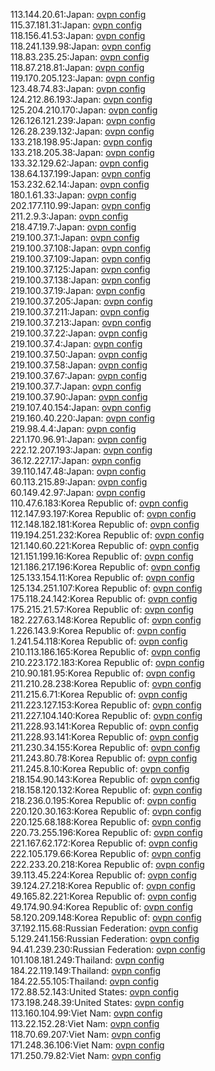 113.144.20.61:Japan: [ovpn config](vpn/113_144_20_61.ovpn)  
115.37.181.31:Japan: [ovpn config](vpn/115_37_181_31.ovpn)  
118.156.41.53:Japan: [ovpn config](vpn/118_156_41_53.ovpn)  
118.241.139.98:Japan: [ovpn config](vpn/118_241_139_98.ovpn)  
118.83.235.25:Japan: [ovpn config](vpn/118_83_235_25.ovpn)  
118.87.218.81:Japan: [ovpn config](vpn/118_87_218_81.ovpn)  
119.170.205.123:Japan: [ovpn config](vpn/119_170_205_123.ovpn)  
123.48.74.83:Japan: [ovpn config](vpn/123_48_74_83.ovpn)  
124.212.86.193:Japan: [ovpn config](vpn/124_212_86_193.ovpn)  
125.204.210.170:Japan: [ovpn config](vpn/125_204_210_170.ovpn)  
126.126.121.239:Japan: [ovpn config](vpn/126_126_121_239.ovpn)  
126.28.239.132:Japan: [ovpn config](vpn/126_28_239_132.ovpn)  
133.218.198.95:Japan: [ovpn config](vpn/133_218_198_95.ovpn)  
133.218.205.38:Japan: [ovpn config](vpn/133_218_205_38.ovpn)  
133.32.129.62:Japan: [ovpn config](vpn/133_32_129_62.ovpn)  
138.64.137.199:Japan: [ovpn config](vpn/138_64_137_199.ovpn)  
153.232.62.14:Japan: [ovpn config](vpn/153_232_62_14.ovpn)  
180.1.61.33:Japan: [ovpn config](vpn/180_1_61_33.ovpn)  
202.177.110.99:Japan: [ovpn config](vpn/202_177_110_99.ovpn)  
211.2.9.3:Japan: [ovpn config](vpn/211_2_9_3.ovpn)  
218.47.19.7:Japan: [ovpn config](vpn/218_47_19_7.ovpn)  
219.100.37.1:Japan: [ovpn config](vpn/219_100_37_1.ovpn)  
219.100.37.108:Japan: [ovpn config](vpn/219_100_37_108.ovpn)  
219.100.37.109:Japan: [ovpn config](vpn/219_100_37_109.ovpn)  
219.100.37.125:Japan: [ovpn config](vpn/219_100_37_125.ovpn)  
219.100.37.138:Japan: [ovpn config](vpn/219_100_37_138.ovpn)  
219.100.37.19:Japan: [ovpn config](vpn/219_100_37_19.ovpn)  
219.100.37.205:Japan: [ovpn config](vpn/219_100_37_205.ovpn)  
219.100.37.211:Japan: [ovpn config](vpn/219_100_37_211.ovpn)  
219.100.37.213:Japan: [ovpn config](vpn/219_100_37_213.ovpn)  
219.100.37.22:Japan: [ovpn config](vpn/219_100_37_22.ovpn)  
219.100.37.4:Japan: [ovpn config](vpn/219_100_37_4.ovpn)  
219.100.37.50:Japan: [ovpn config](vpn/219_100_37_50.ovpn)  
219.100.37.58:Japan: [ovpn config](vpn/219_100_37_58.ovpn)  
219.100.37.67:Japan: [ovpn config](vpn/219_100_37_67.ovpn)  
219.100.37.7:Japan: [ovpn config](vpn/219_100_37_7.ovpn)  
219.100.37.90:Japan: [ovpn config](vpn/219_100_37_90.ovpn)  
219.107.40.154:Japan: [ovpn config](vpn/219_107_40_154.ovpn)  
219.160.40.220:Japan: [ovpn config](vpn/219_160_40_220.ovpn)  
219.98.4.4:Japan: [ovpn config](vpn/219_98_4_4.ovpn)  
221.170.96.91:Japan: [ovpn config](vpn/221_170_96_91.ovpn)  
222.12.207.193:Japan: [ovpn config](vpn/222_12_207_193.ovpn)  
36.12.227.17:Japan: [ovpn config](vpn/36_12_227_17.ovpn)  
39.110.147.48:Japan: [ovpn config](vpn/39_110_147_48.ovpn)  
60.113.215.89:Japan: [ovpn config](vpn/60_113_215_89.ovpn)  
60.149.42.97:Japan: [ovpn config](vpn/60_149_42_97.ovpn)  
110.47.6.183:Korea Republic of: [ovpn config](vpn/110_47_6_183.ovpn)  
112.147.93.197:Korea Republic of: [ovpn config](vpn/112_147_93_197.ovpn)  
112.148.182.181:Korea Republic of: [ovpn config](vpn/112_148_182_181.ovpn)  
119.194.251.232:Korea Republic of: [ovpn config](vpn/119_194_251_232.ovpn)  
121.140.60.221:Korea Republic of: [ovpn config](vpn/121_140_60_221.ovpn)  
121.151.199.16:Korea Republic of: [ovpn config](vpn/121_151_199_16.ovpn)  
121.186.217.196:Korea Republic of: [ovpn config](vpn/121_186_217_196.ovpn)  
125.133.154.11:Korea Republic of: [ovpn config](vpn/125_133_154_11.ovpn)  
125.134.251.107:Korea Republic of: [ovpn config](vpn/125_134_251_107.ovpn)  
175.118.24.142:Korea Republic of: [ovpn config](vpn/175_118_24_142.ovpn)  
175.215.21.57:Korea Republic of: [ovpn config](vpn/175_215_21_57.ovpn)  
182.227.63.148:Korea Republic of: [ovpn config](vpn/182_227_63_148.ovpn)  
1.226.143.9:Korea Republic of: [ovpn config](vpn/1_226_143_9.ovpn)  
1.241.54.118:Korea Republic of: [ovpn config](vpn/1_241_54_118.ovpn)  
210.113.186.165:Korea Republic of: [ovpn config](vpn/210_113_186_165.ovpn)  
210.223.172.183:Korea Republic of: [ovpn config](vpn/210_223_172_183.ovpn)  
210.90.181.95:Korea Republic of: [ovpn config](vpn/210_90_181_95.ovpn)  
211.210.28.238:Korea Republic of: [ovpn config](vpn/211_210_28_238.ovpn)  
211.215.6.71:Korea Republic of: [ovpn config](vpn/211_215_6_71.ovpn)  
211.223.127.153:Korea Republic of: [ovpn config](vpn/211_223_127_153.ovpn)  
211.227.104.140:Korea Republic of: [ovpn config](vpn/211_227_104_140.ovpn)  
211.228.93.141:Korea Republic of: [ovpn config](vpn/211_228_93_141.ovpn)  
211.228.93.141:Korea Republic of: [ovpn config](vpn/211_228_93_141.ovpn)  
211.230.34.155:Korea Republic of: [ovpn config](vpn/211_230_34_155.ovpn)  
211.243.80.78:Korea Republic of: [ovpn config](vpn/211_243_80_78.ovpn)  
211.245.8.10:Korea Republic of: [ovpn config](vpn/211_245_8_10.ovpn)  
218.154.90.143:Korea Republic of: [ovpn config](vpn/218_154_90_143.ovpn)  
218.158.120.132:Korea Republic of: [ovpn config](vpn/218_158_120_132.ovpn)  
218.236.0.195:Korea Republic of: [ovpn config](vpn/218_236_0_195.ovpn)  
220.120.30.163:Korea Republic of: [ovpn config](vpn/220_120_30_163.ovpn)  
220.125.68.188:Korea Republic of: [ovpn config](vpn/220_125_68_188.ovpn)  
220.73.255.196:Korea Republic of: [ovpn config](vpn/220_73_255_196.ovpn)  
221.167.62.172:Korea Republic of: [ovpn config](vpn/221_167_62_172.ovpn)  
222.105.179.66:Korea Republic of: [ovpn config](vpn/222_105_179_66.ovpn)  
222.233.20.218:Korea Republic of: [ovpn config](vpn/222_233_20_218.ovpn)  
39.113.45.224:Korea Republic of: [ovpn config](vpn/39_113_45_224.ovpn)  
39.124.27.218:Korea Republic of: [ovpn config](vpn/39_124_27_218.ovpn)  
49.165.82.221:Korea Republic of: [ovpn config](vpn/49_165_82_221.ovpn)  
49.174.90.94:Korea Republic of: [ovpn config](vpn/49_174_90_94.ovpn)  
58.120.209.148:Korea Republic of: [ovpn config](vpn/58_120_209_148.ovpn)  
37.192.115.68:Russian Federation: [ovpn config](vpn/37_192_115_68.ovpn)  
5.129.241.156:Russian Federation: [ovpn config](vpn/5_129_241_156.ovpn)  
94.41.239.230:Russian Federation: [ovpn config](vpn/94_41_239_230.ovpn)  
101.108.181.249:Thailand: [ovpn config](vpn/101_108_181_249.ovpn)  
184.22.119.149:Thailand: [ovpn config](vpn/184_22_119_149.ovpn)  
184.22.55.105:Thailand: [ovpn config](vpn/184_22_55_105.ovpn)  
172.88.52.143:United States: [ovpn config](vpn/172_88_52_143.ovpn)  
173.198.248.39:United States: [ovpn config](vpn/173_198_248_39.ovpn)  
113.160.104.99:Viet Nam: [ovpn config](vpn/113_160_104_99.ovpn)  
113.22.152.28:Viet Nam: [ovpn config](vpn/113_22_152_28.ovpn)  
118.70.69.207:Viet Nam: [ovpn config](vpn/118_70_69_207.ovpn)  
171.248.36.106:Viet Nam: [ovpn config](vpn/171_248_36_106.ovpn)  
171.250.79.82:Viet Nam: [ovpn config](vpn/171_250_79_82.ovpn)  
